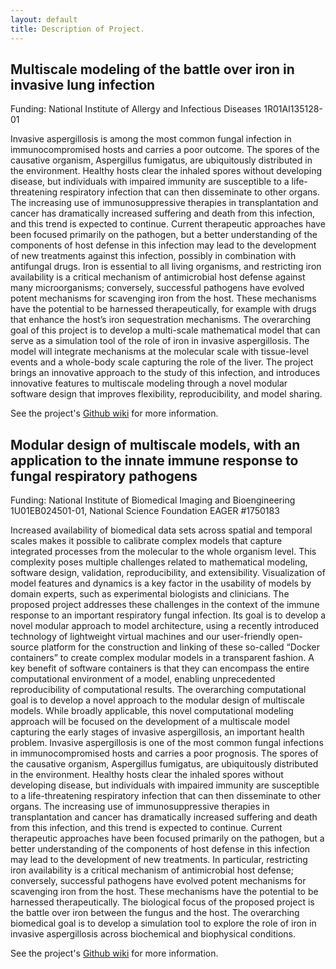 ```yaml
---
layout: default
title: Description of Project.
---
```


## __Multiscale modeling of the battle over iron in invasive lung infection__  
Funding: National Institute of Allergy and Infectious Diseases 1R01AI135128-01

Invasive aspergillosis is among the most common fungal infection in immunocompromised hosts and carries a poor outcome. The spores of the causative organism, Aspergillus fumigatus, are ubiquitously distributed in the environment. Healthy hosts clear the inhaled spores without developing disease, but individuals with impaired immunity are susceptible to a life-threatening respiratory infection that can then disseminate to other organs. The increasing use of immunosuppressive therapies in transplantation and cancer has dramatically increased suffering and death from this infection, and this trend is expected to continue. Current therapeutic approaches have been focused primarily on the pathogen, but a better understanding of the components of host defense in this infection may lead to the development of new treatments against this infection, possibly in combination with  antifungal  drugs.  Iron  is  essential  to  all  living  organisms,  and  restricting  iron  availability  is  a  critical mechanism of antimicrobial  host defense against many microorganisms; conversely, successful pathogens have evolved potent mechanisms for scavenging iron from the host. These mechanisms have the potential to be harnessed therapeutically, for example with drugs that enhance the host’s iron sequestration mechanisms. The  overarching  goal  of  this  project  is  to  develop  a  multi-scale  mathematical  model  that  can  serve  as  a simulation  tool  of  the  role  of  iron  in  invasive  aspergillosis.  The  model  will  integrate  mechanisms  at  the molecular scale with tissue-level events and a whole-body scale capturing the role of the liver. The project brings an innovative approach to the study of this infection, and introduces innovative features to multiscale modeling through a novel modular software design that improves flexibility, reproducibility, and model sharing.

See the project's [Github wiki](https://github.com/LungFungalGrowth/afumigattus/wiki) for     more information.
## __Modular design of multiscale models, with an application to the innate immune response to fungal respiratory pathogens__  
Funding: National Institute of Biomedical Imaging and Bioengineering 1U01EB024501-01, National Science Foundation EAGER #1750183 

Increased availability of biomedical data sets across spatial and temporal scales makes it  possible  to  calibrate  complex  models  that  capture  integrated  processes  from  the  molecular  to  the  whole  organism  level.  This  complexity  poses  multiple  challenges  related  to  mathematical  modeling,  software  design,  validation,  reproducibility,  and  extensibility. Visualization of model features and dynamics is a key factor in the usability of  models  by  domain  experts,  such  as  experimental  biologists  and  clinicians.  The  proposed project addresses these challenges in the context of the immune response to an  important  respiratory  fungal  infection.  Its  goal  is  to  develop  a  novel  modular  approach  to  model  architecture,  using  a  recently  introduced  technology  of  lightweight  virtual  machines  and  our  user-friendly  open-source  platform  for  the  construction  and  linking  of  these  so-called  “Docker  containers”  to  create  complex  modular  models  in  a  transparent  fashion.  A  key  benefit  of  software  containers  is  that  they  can  encompass  the    entire    computational    environment    of    a    model,    enabling    unprecedented    reproducibility  of  computational  results.  The  overarching  computational  goal  is  to  develop  a  novel  approach  to  the  modular  design  of  multiscale  models.  While  broadly  applicable,   this   novel   computational   modeling   approach   will   be   focused   on   the   development of a multiscale model capturing the early stages of invasive aspergillosis, an  important  health  problem.  Invasive  aspergillosis  is  one  of  the  most  common  fungal  infections  in  immunocompromised  hosts  and  carries  a  poor  prognosis.  The  spores  of  the  causative  organism,  Aspergillus  fumigatus,  are  ubiquitously  distributed  in  the  environment.  Healthy  hosts  clear  the  inhaled  spores  without  developing  disease,  but  individuals  with  impaired  immunity  are  susceptible  to  a  life-threatening  respiratory  infection   that   can   then   disseminate   to   other   organs.   The   increasing   use   of   immunosuppressive therapies in transplantation and cancer has dramatically increased suffering  and  death  from  this  infection,  and  this  trend  is  expected  to  continue.  Current  therapeutic  approaches  have  been  focused  primarily  on  the  pathogen,  but  a  better  understanding  of  the  components  of  host  defense  in  this  infection  may  lead  to  the  development  of  new  treatments.  In  particular,  restricting  iron  availability  is  a  critical  mechanism  of  antimicrobial  host  defense;  conversely,  successful  pathogens  have  evolved potent mechanisms for scavenging iron from the host. These mechanisms have the  potential  to  be  harnessed  therapeutically.  The  biological  focus  of  the  proposed  project  is  the  battle  over  iron  between  the  fungus  and  the  host.  The  overarching  biomedical  goal  is  to  develop  a  simulation  tool  to  explore  the  role  of  iron  in  invasive  aspergillosis across biochemical and biophysical conditions.

See the project's [Github wiki](https://github.com/LungFungalGrowth/invasive-aspergillosis/wiki) for more information. 
